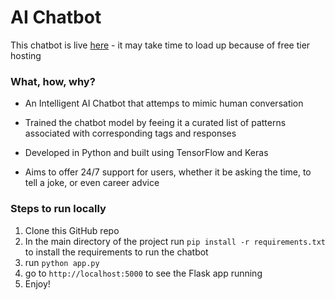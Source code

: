 # AI Chatbot

This chatbot is live [here](https://isharghura-aichatbot.onrender.com) - it may take time to load up because of free tier hosting

### What, how, why?

- An Intelligent AI Chatbot that attemps to mimic human conversation

- Trained the chatbot model by feeing it a curated list of patterns associated with corresponding tags and responses

- Developed in Python and built using TensorFlow and Keras

- Aims to offer 24/7 support for users, whether it be asking the time, to tell a joke, or even career advice

### Steps to run locally
1. Clone this GitHub repo
2. In the main directory of the project run ```pip install -r requirements.txt``` to install the requirements to run the chatbot
3. run ```python app.py```
4. go to ```http://localhost:5000``` to see the Flask app running
5. Enjoy!
